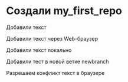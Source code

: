 ﻿# Создали my_first_repo

Добавили текст

Добавили текст через Web-браузер

Добавили текст локально 

Добавили тест в новой ветке newbranch

Разрешаем конфликт текст в браузере
